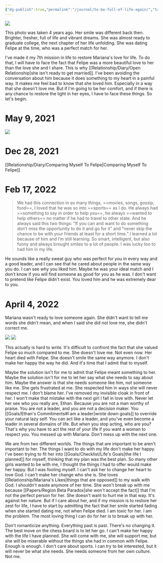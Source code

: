 ```yaml
---
{"dg-publish":true,"permalink":"/journal/to-be-full-of-life-again/","tags":["diary","breakup"],"created":"Apr 21, 2023, 4:39 PM","updated":""}
---
```



![](https://lh3.googleusercontent.com/fy3isur1k8NwQuN1uM8OQJpTdb_7J_CkKWaCUriLvU5-4XLc-urhyqrmeIcglNPlARhpcgqjujg_uaM5TZvp4lzLJQqiNQNzYAfz36p75AA4WIDtsRGRLIdiu-L6Qt8oWdgVIfYCDgidDg_yfZIjYUgbO00BVUYQOtBTBW8Vb9jTKIdOKSZ6_5QAQFxy_27b-JlxnAYiQ2W4XvQq4-r_AA3x0_DXlVAcIfzd-wZCnE7IEy0Z-n2jkCUT_g3h-8hB-swDJxCslZhlpltkf19LdsPwD7a1QRPUIKDpND518BeTVmMs4YvTmanVRgxEO_YnU5WQn1wrijnIW4A8-jcktf0vh3tIYhNJdxpd2P_GUIePqT3gcjhnd7SLqNizAU2bOI16s0I084AdpaYOGv1BrlfR9YlZcq6DpCt02042W2Z3kLDeuNGy4r2CG7Wh4GagbjIpP9ojwtMAaFt8M4wGe5MYSqIBtMszbBaFXucy1CC7_JMUQuuQHYyrzCsETFRajNX0WY6OIrSxCp0IgIDSUwT8RzlRAXZ8MII8hmy3seCYfnv6bbw-MOyvHlTjHaMaxEXWWPhx54yFYrvuDKo9twDg_EYFIHb82t_2i1ngUa3J6kz6pjMzVVkIFZSeyGR6ACc4Xv0FccX3xkxXIW4MEEK2sNTdwU7Wb70HXcAcxjQXRBii7Zy0DrpY2ht5AIgH_b5ko56GkSDXQCWA7lL6OUmCF0HKc_oo7G2YFqEWWuxCDoIcCZXlQ2BwyIity5PtGtvaTlJYa4GY52N9OB7p0_AhvyWjoYrOkRCejrvz9Ocu9xI7jFIslDTaGOdUU3DOTYzPWdovddeYPV9EIX9s6bXmoXF2JrmLEkeBi1NEyVFzvKpdrWJP6MHUXq6gGBe1H7jV0WFSUZVgcpVe7DRPmtAey_5TJ5e0pJKFiMv0afSgXiu0xOk06TQTbpycT3ixKWXR5VqOrNyAbdeea6p4=w894-h671-s-no?authuser=1)

This photo was taken 4 years ago. Her smile was different back then. Brighter, fresher, full of life and vibrant dreams. She was almost ready to graduate college, the next chapter of her life unfolding. She was dating Felipe at the time, who was a perfect match for her.

I've made it my 7th mission in life to restore Mariana's love for life. To do that, I will have to face the fact that Felipe was a more beautiful love to her than the love she and I share. This is why [[Relationship/Diary/Open Relationship\|she isn't ready to get married]]. I've been avoiding the conversation about him because it does something to my heart in a painful way. It makes me feel bad to know that she loved him. Especially in a way that she doesn't love me. But if I'm going to be her comfort, and if there is any chance to restore the light in her eyes, I have to face these things. So let's begin.

# May 9, 2021

![](https://lh3.googleusercontent.com/YvUhK6OfLtuMcDC2CzhnyS3EbPHNBvIGrjZ3LEIvJ8QlHE2Tz5X95IJjytgQLD0oS1rOyboxyERcrDp1xo_N5NHPjiRGo4po2KrNmv9byJAYRRXYBX0whl68tWyboNUv3_gqRphEKBTE7t6hLxxHrURLn6DzCFW3N_pwYrgmgR854C9pLFGgVTs-vV5dUH8GHGuM3i-DJ7FR6SabvHFakd6Tp36lCel2uXwnwxA6bDYMEKik8B3lI9TS5Kjlr3FqQKKlgMbIKyZpDO0MHfFT3r8SUQxBbE4Z5lRtyVo9g_DJCXaoizzzDC1n7SZIc9uubfwJrNYfbp_Ng4r1gurimAUBY65O2j5Hxus1krnW05LB1ReSmiR_abDAwoUIFMAQ0g-f6xGkhN67oki7g-VLOrVSOF-_ubKFCL4P4UwxIKTdSMQckS0S6qlOgU6zZI7MVajkjdAxFtq-gbF01z_T7eziFvx3EqfrCpkJJS5ZdPdZLTTIiEL2_Mr_qsBDy2JM1eZKBzkDuiDrvNnF_tPkkE4euF1_7jCvhWiRCQXUuvVBb_BCKD1SkhoswMYWmc5_NenBEu3Jbqv5Qs9IrtQbbWttiI62ev2rCXb0Dboin8YV0aChfvbT5CPoDfSn4upscdkJdt_cDhhgkfTqCJvbA_gK1l68fw9jUvBqfllPl7K-V4ziVVLFw_Lyn2qo6OU0_ZS58rMeywtiTa46WzNLvyEYypTtw_jd_x1vD0_jsr6NfmUPr6qOPzcUpiCfP_10WzbWMph0Q9taRKRm2rNmpd0WHQazzgwMM1JWUv1OIArQJwUZBS4JQOvZzdZ0igubxGWJuvYnjjv97NiJoCn2SM4y0BMx3jIS4Xb2BLe7ALiRbsBCcrmL48JkvNiq7xnI6bxqfjfu93Jy-T9Fp3D98Fc4kYcV7ITkuH29U8DeeLj8Hwz64W8HhqfvlNdJdbF6Fok35thiVnjl-UCn7gIv=w767-h1255-s-no?authuser=1)

# Dec 28, 2021

[[Relationship/Diary/Comparing Myself To Felipe\|Comparing Myself To Felipe]]

# Feb 17, 2022
> We had this connection in so many things, ==movies, songs, gossip, food==, I loved that he was so into ==sports== as I do. He always had ==something to say in order to help you==, he always ==wanted to help others== no matter if he had to travel to other state. And he always said this two things: “If you can and want to do something don’t miss the opportunity to do it and go for it” and “never skip the chance to be with your friends at least for a short time.” I learned a lot because of him and I’m still learning. So smart, intelligent, but also funny and always brought smiles to a lot of people. I was lucky too to had him in my life.

He sounds like a really sweat guy who was perfect for you in every way and a good leader, and I can see that he cared about people in the same way you do. I can see why you liked him. Maybe he was your ideal match and I don't know if you will find someone as good for you as he was. I don't want to pretend like Felipe didn't exist. You loved him and he was extremely dear to you.

# April 4, 2022
Mariana wasn't ready to love someone again. She didn't want to tell me words she didn't mean, and when I said she did not love me, she didn't correct me.

![](https://i.imgur.com/fhc49Ny.png)
![](https://i.imgur.com/R7NtSv4.png)

This actually is hard to write. It's difficult to confront the fact that she valued Felipe so much compared to me. She doesn't love me. Not even now. Her heart died with Felipe. She doesn't smile the same way anymore. I don't make her happy the way he did. And it's time that I admit that to myself.

Maybe the solution isn't for me to admit that Felipe meant something to her. Maybe the solution isn't for me to let her say what she needs to say about him. Maybe the answer is that she needs someone like him, not someone like me. She gets frustrated at me. She respected him in ways she will never respect me. I don't blame her. I've removed my invisible cloak in front of her. I won't make that mistake with the next girl I fall in love with. Never let her see who you really are, Ethan. Because you are not a man worthy of praise. You are not a leader, and you are not a decision maker. You [[Goals/Ethan's Commitments#I am a leader\|wrote down goals]] to override your natural lazy self. You can act like a leader, and you've even become a leader in several domains of life. But when you stop acting, who are you? That's why you have to act the rest of your life if you want a woman to respect you. You messed up with Mariana. Don't mess up with the next one.

We are from two different worlds. The things that are important to be aren't important to her. The things I want to do with my life don't make her happy. I've been trying to fit her into [[Goals/Checklist/Life's Goals\|the life I planned]] for myself, thinking that my plan was the best plan. So many other girls wanted to be with me, I thought the things I had to offer would make her happy. But I was fooling myself. I can't ask her to change her heart to love God. I can't make her change who she is. She loves [[Relationship/Mariana's Likes\|things that are opposed]] to my walk with God. I shouldn't waste anymore of her time. She won't break up with me because [[Papers/Region Beta Paradox\|she won't accept the fact]] that I'm not the perfect person for her. She doesn't want to hurt me in that way. It's against her nature. But if I care about her, and if my mission is to restore her zest for life, I have to start by admitting the fact that her smile started fading when she started dating me, not when Felipe died. I am toxic for her. I am the problem. The most loving thing I can do for her is to break up with her.

Don't romanticize anything. Everything past is past. There's no changing it. The best move on the chess board is to let her go. I can't make her happy with the life I have planned. She will come with me, she will support me, but she will be miserable without the things she had in common with Felipe. Enough is enough. I don't care about sports. I can try to be interested, but it will never be what she needs. She needs someone from her own culture. Not me.